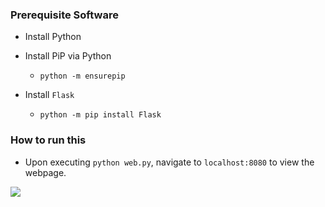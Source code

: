 
### Prerequisite Software
* Install Python
* Install PiP via Python
    * `python -m ensurepip`

* Install `Flask`
    * `python -m pip install Flask`


### How to run this
* Upon executing `python web.py`, navigate to `localhost:8080` to view the webpage.

<img src="./VIEWME.gif">

